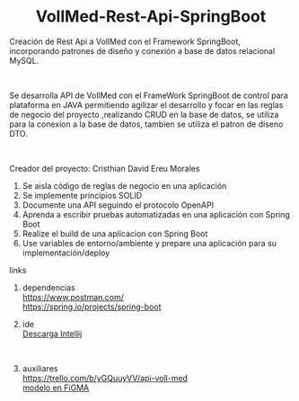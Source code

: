 <h1 align="center"> VollMed-Rest-Api-SpringBoot </h1> 
<p>Creación de Rest Api a VollMed con el Framework SpringBoot, incorporando patrones de diseño y conexión a base de datos relacional MySQL.</p>
<br>
<p>Se desarrolla API de VollMed con el FrameWork SpringBoot de control para plataforma en JAVA 
 permitiendo agilizar el desarrollo y focar en las reglas de negocio del proyecto ,realizando CRUD en la base de datos, se utiliza para la conexion a la base de datos, tambien se utiliza el patron de diseno DTO.</p>
<br>
<p>Creador del proyecto: Cristhian David Ereu Morales</p>
<ol>
  <li>Se aisla código de reglas de negocio en una aplicación</li>
  <li>Se implemente princípios SOLID</li>
  <li>Documente una API seguindo el protocolo OpenAPI</li>
  <li>Aprenda a escribir pruebas automatizadas en una aplicación con Spring Boot</li>
  <li>Realize el build de una aplicacion con Spring Boot</li>
  <li>Use variables de entorno/ambiente y prepare una aplicación para su implementación/deploy</li>
</ol>

links

1) dependencias<br>
<a>https://www.postman.com/</a><br>
<a>https://spring.io/projects/spring-boot</a><br>


2) ide<br>
<a href="https://www.jetbrains.com/idea/promo/?msclkid=c934a6edeb2510614d26c2af04a86b25&utm_source=bing&utm_medium=cpc&utm_campaign=AMER_en_BR_IDEA_Branded&utm_term=intellij&utm_content=intellij%20idea">Descarga Intellij</a>
<br>

3) auxiliares<br>
<a>https://trello.com/b/yGQuuyVV/api-voll-med</a><br>
<a href="https://www.figma.com/file/vgn35i1ErivIN8LJYEqxGZ/Untitled?node-id=0-223&t=YNrx4H2YyxEWXQFb-0">modelo en FiGMA</a>
